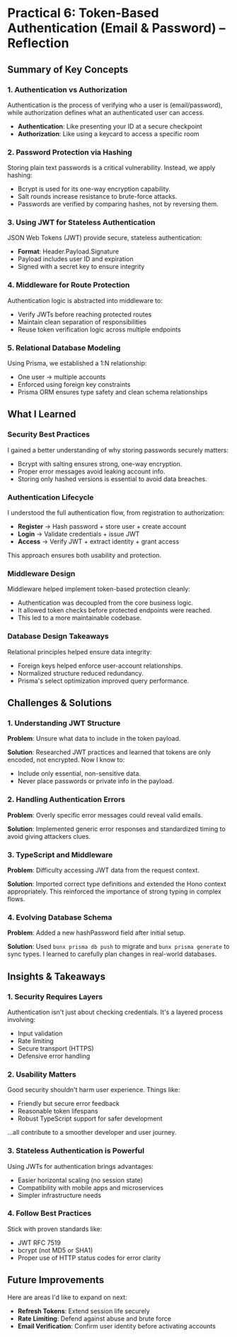 # Practical 6: Token-Based Authentication (Email & Password) – Reflection 

##  Summary of Key Concepts

### 1. Authentication vs Authorization
Authentication is the process of verifying who a user is (email/password), while authorization defines what an authenticated user can access.

- **Authentication**: Like presenting your ID at a secure checkpoint 
- **Authorization**: Like using a keycard to access a specific room 

### 2. Password Protection via Hashing
Storing plain text passwords is a critical vulnerability. Instead, we apply hashing:

- Bcrypt is used for its one-way encryption capability.
- Salt rounds increase resistance to brute-force attacks.
- Passwords are verified by comparing hashes, not by reversing them.

### 3. Using JWT for Stateless Authentication
JSON Web Tokens (JWT) provide secure, stateless authentication:

- **Format**: Header.Payload.Signature
- Payload includes user ID and expiration
- Signed with a secret key to ensure integrity

### 4. Middleware for Route Protection
Authentication logic is abstracted into middleware to:

- Verify JWTs before reaching protected routes
- Maintain clean separation of responsibilities
- Reuse token verification logic across multiple endpoints

### 5. Relational Database Modeling
Using Prisma, we established a 1:N relationship:

- One user → multiple accounts
- Enforced using foreign key constraints
- Prisma ORM ensures type safety and clean schema relationships

##  What I Learned

###  Security Best Practices
I gained a better understanding of why storing passwords securely matters:

- Bcrypt with salting ensures strong, one-way encryption.
- Proper error messages avoid leaking account info.
- Storing only hashed versions is essential to avoid data breaches.

###  Authentication Lifecycle
I understood the full authentication flow, from registration to authorization:

- **Register** → Hash password + store user + create account
- **Login** → Validate credentials + issue JWT
- **Access** → Verify JWT + extract identity + grant access

This approach ensures both usability and protection.

###  Middleware Design
Middleware helped implement token-based protection cleanly:

- Authentication was decoupled from the core business logic.
- It allowed token checks before protected endpoints were reached.
- This led to a more maintainable codebase.

###  Database Design Takeaways
Relational principles helped ensure data integrity:

- Foreign keys helped enforce user-account relationships.
- Normalized structure reduced redundancy.
- Prisma's select optimization improved query performance.

## Challenges & Solutions

### 1. Understanding JWT Structure
**Problem**: Unsure what data to include in the token payload.

**Solution**:
Researched JWT practices and learned that tokens are only encoded, not encrypted. Now I know to:

- Include only essential, non-sensitive data.
- Never place passwords or private info in the payload.

### 2. Handling Authentication Errors
**Problem**: Overly specific error messages could reveal valid emails.

**Solution**:
Implemented generic error responses and standardized timing to avoid giving attackers clues.

### 3. TypeScript and Middleware
**Problem**: Difficulty accessing JWT data from the request context.

**Solution**:
Imported correct type definitions and extended the Hono context appropriately. This reinforced the importance of strong typing in complex flows.

### 4. Evolving Database Schema
**Problem**: Added a new hashPassword field after initial setup.

**Solution**:
Used `bunx prisma db push` to migrate and `bunx prisma generate` to sync types. I learned to carefully plan changes in real-world databases.

##  Insights & Takeaways

### 1. Security Requires Layers
Authentication isn't just about checking credentials. It's a layered process involving:

- Input validation
- Rate limiting
- Secure transport (HTTPS)
- Defensive error handling

### 2. Usability Matters
Good security shouldn't harm user experience. Things like:

- Friendly but secure error feedback
- Reasonable token lifespans
- Robust TypeScript support for safer development

...all contribute to a smoother developer and user journey.

### 3. Stateless Authentication is Powerful
Using JWTs for authentication brings advantages:

- Easier horizontal scaling (no session state)
- Compatibility with mobile apps and microservices
- Simpler infrastructure needs

### 4. Follow Best Practices
Stick with proven standards like:

- JWT RFC 7519
- bcrypt (not MD5 or SHA1)
- Proper use of HTTP status codes for error clarity

##  Future Improvements
Here are areas I'd like to expand on next:

- **Refresh Tokens**: Extend session life securely
- **Rate Limiting**: Defend against abuse and brute force
- **Email Verification**: Confirm user identity before activating accounts